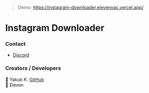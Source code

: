 > Demo: https://instagram-downloader.elevenvac.vercel.app/ 
# Instagram Downloader
### Contact
* [Discord](https://discord.gg/T4BMtSu)

### Creators / Developers
👤 Yakub K. [GitHub](https://github.com/yakubkrh)
<br>
👤 Eleven
